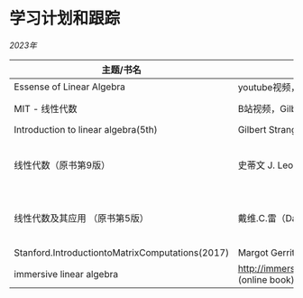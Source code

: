 # 学习计划和跟踪
*2023年*

| 主题/书名 | 来源/作者 | 进度 | comment |
| --- | --- | --- | --- |
| Essense of Linear Algebra | youtube视频，3Blue1Brown | 完成 |  非常不错 |
| MIT - 线性代数 | B站视频，Gilbert Strang | 10/35 @03/10/2023 | |
| Introduction to linear algebra(5th) | Gilbert Strang | 还没开始 | |
| 线性代数（原书第9版） | 史蒂文 J. Leon (Steven J. Leon) | 3.2 节 | 英文书名： Linear Algebra with applications(9th), 有2021年版本 |
| 线性代数及其应用 （原书第5版） | 戴维.C.雷（David C.Lay)，etc | 2.1 节 | 英文书名： Linear Algebra and its applications(5th), 有2021年版本 |
| Stanford.IntroductiontoMatrixComputations(2017) | Margot Gerritsen | 还没开始 | |
| immersive linear algebra | http://immersivemath.com/ila/index.html (online book) | 还没开始 | |


